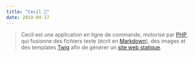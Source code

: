 ```yaml
---
title: "Cecil 🤵"
date: 2019-04-17
---
```

> Cecil est une application en ligne de commande, motorisé par [PHP](http://www.php.net/), qui fusionne des fichiers texte (écrit en [Markdown](https://daringfireball.net/projects/markdown/)), des images et des templates [Twig](https://twig.symfony.com/) afin de générer un [site web statique](https://fr.m.wikipedia.org/wiki/Page_web_statique).

